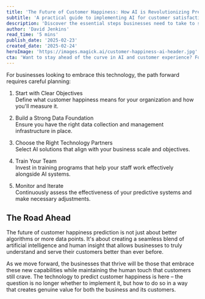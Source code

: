 ```yaml
---
title: 'The Future of Customer Happiness: How AI is Revolutionizing Predictive Analytics'
subtitle: 'A practical guide to implementing AI for customer satisfaction prediction'
description: 'Discover the essential steps businesses need to take to successfully implement AI-powered customer happiness prediction systems, from setting clear objectives to maintaining the crucial human element in customer service.'
author: 'David Jenkins'
read_time: '5 mins'
publish_date: '2025-02-23'
created_date: '2025-02-24'
heroImage: 'https://images.magick.ai/customer-happiness-ai-header.jpg'
cta: 'Want to stay ahead of the curve in AI and customer experience? Follow us on LinkedIn for the latest insights and practical implementation strategies.'
---
```


For businesses looking to embrace this technology, the path forward requires careful planning:

1. Start with Clear Objectives  
   Define what customer happiness means for your organization and how you'll measure it.

2. Build a Strong Data Foundation  
   Ensure you have the right data collection and management infrastructure in place.

3. Choose the Right Technology Partners  
   Select AI solutions that align with your business scale and objectives.

4. Train Your Team  
   Invest in training programs that help your staff work effectively alongside AI systems.

5. Monitor and Iterate  
   Continuously assess the effectiveness of your predictive systems and make necessary adjustments.

## The Road Ahead

The future of customer happiness prediction is not just about better algorithms or more data points. It's about creating a seamless blend of artificial intelligence and human insight that allows businesses to truly understand and serve their customers better than ever before.

As we move forward, the businesses that thrive will be those that embrace these new capabilities while maintaining the human touch that customers still crave. The technology to predict customer happiness is here – the question is no longer whether to implement it, but how to do so in a way that creates genuine value for both the business and its customers.